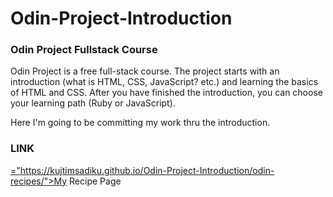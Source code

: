 # Odin-Project-Introduction

### Odin Project Fullstack Course

Odin Project is a free full-stack course. The project starts with an introduction (what is HTML, CSS, JavaScript? etc.) and
learning the basics of HTML and CSS. After you have finished the introduction, you can choose your learning path (Ruby or JavaScript).

Here I'm going to be committing my work thru the introduction.


### LINK
<a href>="https://kujtimsadiku.github.io/Odin-Project-Introduction/odin-recipes/">My Recipe Page</a>
